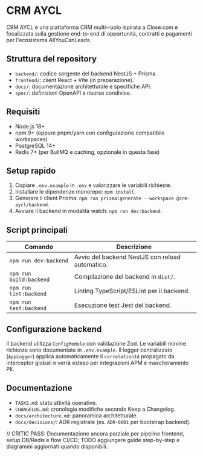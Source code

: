 # CRM AYCL

CRM AYCL è una piattaforma CRM multi-ruolo ispirata a Close.com e focalizzata sulla gestione end-to-end di opportunità, contratti e pagamenti per l'ecosistema AllYouCanLeads.

## Struttura del repository

- `backend/`: codice sorgente del backend NestJS + Prisma.
- `frontend/`: client React + Vite (in preparazione).
- `docs/`: documentazione architetturale e specifiche API.
- `spec/`: definizioni OpenAPI e risorse condivise.

## Requisiti

- Node.js 18+
- npm 9+ (oppure pnpm/yarn con configurazione compatibile workspaces)
- PostgreSQL 14+
- Redis 7+ (per BullMQ e caching, opzionale in questa fase)

## Setup rapido

1. Copiare `.env.example` in `.env` e valorizzare le variabili richieste.
2. Installare le dipendenze monorepo: `npm install`.
3. Generare il client Prisma: `npm run prisma:generate --workspace @crm-aycl/backend`.
4. Avviare il backend in modalità watch: `npm run dev:backend`.

## Script principali

| Comando | Descrizione |
|---------|-------------|
| `npm run dev:backend` | Avvio del backend NestJS con reload automatico. |
| `npm run build:backend` | Compilazione del backend in `dist/`. |
| `npm run lint:backend` | Linting TypeScript/ESLint per il backend. |
| `npm run test:backend` | Esecuzione test Jest del backend. |

## Configurazione backend

Il backend utilizza `ConfigModule` con validazione Zod. Le variabili minime richieste sono documentate in `.env.example`. Il logger centralizzato (`AppLogger`) applica automaticamente il `correlationId` propagato da interceptor globali e verrà esteso per integrazioni APM e mascheramento PII.

## Documentazione

- `TASKS.md`: stato attività operative.
- `CHANGELOG.md`: cronologia modifiche secondo Keep a Changelog.
- `docs/architecture.md`: panoramica architetturale.
- `docs/decisions/`: ADR registrate (es. `ADR-0001` per bootstrap backend).

// CRITIC PASS: Documentazione ancora parziale per pipeline frontend, setup DB/Redis e flow CI/CD; TODO aggiungere guide step-by-step e diagrammi aggiornati quando disponibili.
